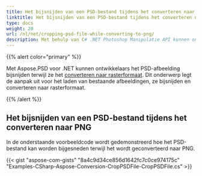```yaml
---
title: Het bijsnijden van een PSD-bestand tijdens het converteren naar PNG in C#
linktitle: Het bijsnijden van een PSD-bestand tijdens het converteren naar PNG
type: docs
weight: 20
url: /nl/net/cropping-psd-file-while-converting-to-png/
description: Met behulp van C# .NET Photoshop Manipulatie API kunnen ontwikkelaars het PSD-afbeelding bijsnijden terwijl ze het converteren naar rasterformaat. Dit onderwerp legt uit hoe dit moet met een voorbeeldcode.
---
```


{{% alert color="primary" %}} 

Met Aspose.PSD voor .NET kunnen ontwikkelaars het PSD-afbeelding bijsnijden terwijl ze het [converteren naar rasterformaat](/psd/nl/net/converting-psd-image-to-raster-format/). Dit onderwerp legt de aanpak uit voor het laden van bestaande afbeeldingen, ze bijsnijden en converteren naar rasterformaat.

{{% /alert %}} 
## **Het bijsnijden van een PSD-bestand tijdens het converteren naar PNG**
In de onderstaande voorbeeldcode wordt gedemonstreerd hoe het PSD-bestand kan worden bijgesneden terwijl het wordt geconverteerd naar PNG.


{{< gist "aspose-com-gists" "8a4c9d34ce856d1642fc7c0ce974175c" "Examples-CSharp-Aspose-Conversion-CropPSDFile-CropPSDFile.cs" >}}
